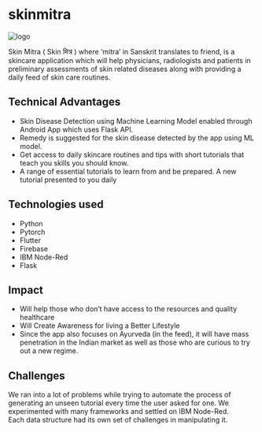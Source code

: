 # skinmitra

![logo](https://user-images.githubusercontent.com/65285162/133836396-be5c2526-e4c1-4991-ad51-0661ce181276.png)

Skin Mitra ( Skin मित्र ) where ‘mitra’ in Sanskrit translates to friend, is a
skincare application which will help physicians, radiologists and patients in preliminary
assessments of skin related diseases along with providing a daily feed of skin care routines.

## Technical Advantages

- Skin Disease Detection using Machine Learning Model 
enabled through Android App which uses Flask API.
- Remedy is suggested for the skin disease detected by 
the app using ML model.
- Get access to daily skincare routines and tips with short 
tutorials that teach you skills you should know.
- A range of essential tutorials to learn from and be prepared. 
A new tutorial presented to you daily


## Technologies used
- Python
- Pytorch
- Flutter
- Firebase
- IBM Node-Red
- Flask 


## Impact

- Will help those who don’t have access to the 
resources and quality healthcare
- Will Create Awareness for living a Better Lifestyle
- Since the app also focuses on Ayurveda 
(in the feed), it will have mass penetration in 
the Indian market as well as those who are curious 
to try out a new regime.

## Challenges

We ran into a lot of problems while trying to automate the process of generating an unseen tutorial every time the user asked for one. We experimented with many frameworks and settled on IBM Node-Red.  
Each data structure had its own set of challenges in manipulating it.


